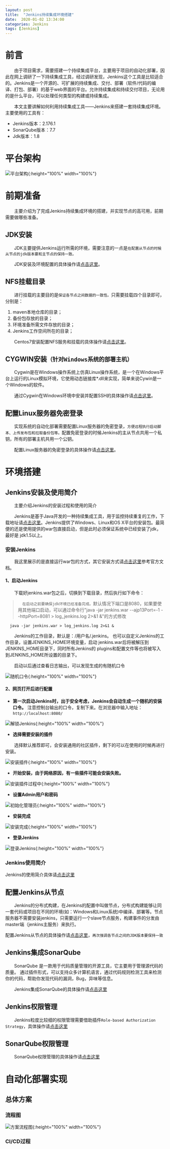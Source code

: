 ```yaml
---
layout: post
title:  "Jenkins持续集成环境搭建"
date:  2020-01-02 13:34:00
categories: Jenkins
tags: [Jenkins]
---
```

# 前言
&emsp;&emsp;由于项目需求，需要搭建一个持续集成平台，主要用于项目的自动化部署，因此在网上调研了一下持续集成工具，经过调研发现，Jenkins这个工具是比较适合的。Jenkins是一个开源的、可扩展的持续集成、交付、部署（软件/代码的编译、打包、部署）的基于web界面的平台。允许持续集成和持续交付项目，无论用的是什么平台，可以处理任何类型的构建或持续集成。

&emsp;&emsp;本文主要讲解如何利用持续集成工具——Jenkins来搭建一套持续集成环境。主要使用的工具有：
- Jenkins版本：2.176.1
- SonarQube版本：7.7
- Jdk版本：1.8
<!-- more -->

# 平台架构
![平台架构](https://howdypl.github.io/img/jenkins/jenkins-framework.png "平台架构图"){:height="100%" width="100%"}

# 前期准备
&emsp;&emsp;主要介绍为了完成Jenkins持续集成环境的搭建，并实现节点的高可用，前期需要做哪些准备。

## JDK安装
&emsp;&emsp;JDK主要提供Jenkins运行所需的环境，需要注意的一点是`在配置从节点的时候从节点的jdk版本要和主节点的保持一致。`

&emsp;&emsp;JDK安装及环境配置的具体操作请[点击这里](https://blog.csdn.net/pang_ping/article/details/80570011 "JDK安装及环境配置的具体操作")。

## NFS挂载目录
&emsp;&emsp;进行挂载的主要目的是`保证各节点之间数据的一致性。`只需要挂载四个目录即可，分别是：
1. maven本地仓库的目录；
2. 备份包存放的目录；
3. 环境准备所需文件存放的目录；
4. Jenkins工作空间所在的目录；

&emsp;&emsp;Centos7安装配置NFS服务和挂载的具体操作请[点击这里](https://www.cnblogs.com/lixiuran/p/7117000.html "Centos7安装配置NFS服务和挂载")。

## CYGWIN安装`（针对Windows系统的部署主机）`
&emsp;&emsp;Cygwin是在Windows操作系统上仿真Linux操作系统，是一个在Windows平台上运行的Linux模拟环境，它使用动态链接库*.dll来实现，简单来说Cywin是一个Windows的软件。

&emsp;&emsp;通过Cygwin在Windows环境中安装并配置SSH的具体操作请[点击这里](https://my.oschina.net/u/658505/blog/616079 "通过Cygwin在Windows环境中安装并配置SSH")。

## 配置Linux服务器免密登录
&emsp;&emsp;实现系统的自动化部署需要配置Linux服务器的免密登录，`方便远程执行启动脚本、上传发布包和拉取备份包等。`配置免密登录的时候Jenkins的主从节点共用一个私钥，所有的部署主机共用一个公钥。

&emsp;&emsp;配置Linux服务器的免密登录的具体操作请[点击这里](https://www.cnblogs.com/leafinwind/p/10629547.html "配置Linux服务器的免密登录")。

# 环境搭建

## Jenkins安装及使用简介	
&emsp;&emsp;主要介绍Jenkins的安装过程和使用的简介
	
&emsp;&emsp;Jenkins是基于Java开发的一种持续集成工具，用于监控持续重复的工作，下载地址请[点击这里](https://jenkins.io/zh/download/ "Jenkins下载地址")。Jenkins提供了Windows、Linux和OS X平台的安装包。最简便的还是使用提供的war包直接启动，但是此时必须保证系统中已经安装了jdk，最好是 jdk1.5以上。

### 安装Jenkins
&emsp;&emsp;我这里展示的是直接运行war包的方式，其它安装方式请[点击这里](https://jenkins.io/zh/doc/book/getting-started/ "官方参考文档")参考官方文档。

#### 1、启动Jenkins
&emsp;&emsp;下载好jenkins.war包之后，切换到下载目录，然后执行如下命令：

>&emsp;`在启动之前要确保jdk环境已经准备完成。`默认情况下端口是8080，如果要使用其他端口启动，可以通过命令行"java -jar jenkins.war --ajp13Port=-1 --httpPort=8081 > log_jenkins.log 2>&1 &"的方式修改

```
  java -jar jenkins.war > log_jenkins.log 2>&1 &
```
&emsp;&emsp;Jenkins的工作目录，默认是：/用户名/.jenkins。
也可以自定义Jenkins的工作目录，设置JENKINS_HOME环境变量，启动 jenkins.war后将被解压到JENKINS_HOME目录下，同时所有Jenkins的 plugins和配置文件等也将被写入到JENKINS_HOME所设置的目录下。

&emsp;&emsp;启动以后通过查看日志输出，可以发现生成的有随机口令

![随机口令](https://howdypl.github.io/img/jenkins/jenkins-1.png "随机口令"){:height="100%" width="100%"}

#### 2、网页打开后进行配置

- **第一次启动Jenkins时，出于安全考虑，Jenkins会自动生成一个随机的安装口令。**
注意控制台输出的口令，复制下来。在浏览器中输入地址：`http://localhost:8080/`

![解锁Jenkins](https://howdypl.github.io/img/jenkins/jenkins-2.png "解锁Jenkins"){:height="100%" width="100%"}

- **选择需要安装的插件**

&emsp;&emsp;选择默认推荐即可，会安装通用的社区插件，剩下的可以在使用的时候再进行安装。

![安装插件](https://howdypl.github.io/img/jenkins/jenkins-3.png "安装插件"){:height="100%" width="100%"}

- **开始安装，由于网络原因，有一些插件可能会安装失败。**

![安装插件过程中](https://howdypl.github.io/img/jenkins/jenkins-4.png "安装插件过程中"){:height="100%" width="100%"}

- **设置Admin用户和密码**

![初始化管理员](https://howdypl.github.io/img/jenkins/jenkins-5.png "初始化管理员"){:height="100%" width="100%"}

- **安装完成**

![安装完成](https://howdypl.github.io/img/jenkins/jenkins-6.png "安装完成"){:height="100%" width="100%"}

- **登录Jenkins**

![登录Jenkins](https://howdypl.github.io/img/jenkins/jenkins-7.png "登录Jenkins"){:height="100%" width="100%"}

### Jenkins使用简介

Jenkins的使用简介具体请[点击这里](https://www.cnblogs.com/along21/p/9724036.html#auto_id_9 "Jenkins使用简介")

## 配置Jenkins从节点
&emsp;&emsp;Jenkins的分布式构建，在Jenkins的配置中叫做节点，分布式构建能够让同一套代码或项目在不同的环境(如：Windows和Linux系统)中编译、部署等。节点服务器不需要安装jenkins，只需要运行一个slave节点服务，构建事件的分发由master端（jenkins主服务）来执行。

配置Jenkins从节点的具体操作请[点击这里](https://www.jianshu.com/p/e93229012ac0 "配置Jenkins从节点")，`再次强调各节点之间的JDK版本要保持一致`

## Jenkins集成SonarQube
&emsp;&emsp;SonarQube 是一款用于代码质量管理的开源工具，它主要用于管理源代码的质量。 通过插件形式，可以支持众多计算机语言，通过代码规则检测工具来检测你的代码，帮助你发现代码的漏洞，Bug，异味等信息。

&emsp;&emsp;Jenkins集成SonarQube的具体操作请[点击这里](https://blog.csdn.net/jin_hongxia/article/details/80844322 "Jenkins集成SonarQube")

## Jenkins权限管理
&emsp;&emsp;Jenkins粒度比较细的权限管理需要借助插件`Role-based Authorization Strategy`，具体操作请[点击这里](https://www.cnblogs.com/sker/p/9255338.html "Jenkins权限管理")

## SonarQube权限管理
&emsp;&emsp;SonarQube权限管理的具体操作请[点击这里](https://blog.csdn.net/danielchan2518/article/details/72792897 "SonarQube权限管理")

# 自动化部署实现

## 总体方案

### 流程图
![方案流程图](https://howdypl.github.io/img/jenkins/jenkins-8.png "方案流程图"){:height="100%" width="100%"}

### CI/CD过程
